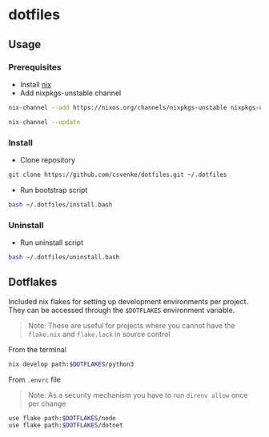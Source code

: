 # dotfiles

## Usage

### Prerequisites

- Install [nix](https://nixos.org/download)
- Add nixpkgs-unstable channel

```bash
nix-channel --add https://nixos.org/channels/nixpkgs-unstable nixpkgs-unstable
```

```bash
nix-channel --update
```

### Install

- Clone repository

```bash
git clone https://github.com/csvenke/dotfiles.git ~/.dotfiles
```

- Run bootstrap script

```bash
bash ~/.dotfiles/install.bash
```

### Uninstall

- Run uninstall script

```bash
bash ~/.dotfiles/uninstall.bash
```

## Dotflakes

Included nix flakes for setting up development environments per project. They can be accessed through the `$DOTFLAKES` environment variable.

> Note: These are useful for projects where you cannot have the `flake.nix` and `flake.lock` in source control

From the terminal

```bash
nix develop path:$DOTFLAKES/python3
```

From `.envrc` file

> Note: As a security mechanism you have to run `direnv allow` once per change

```bash
use flake path:$DOTFLAKES/node
use flake path:$DOTFLAKES/dotnet
```
